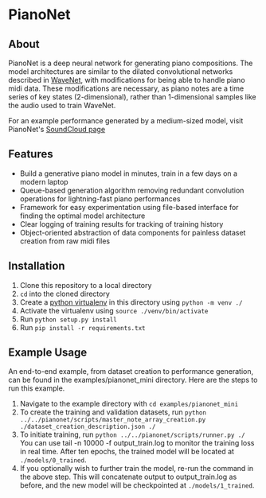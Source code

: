 # PianoNet
## About
PianoNet is a deep neural network for generating piano compositions. The model architectures are similar to the dilated convolutional networks described in [WaveNet](https://arxiv.org/abs/1609.03499), with modifications for being able to handle piano midi data. These modifications are necessary, as piano notes are a time series of key states (2-dimensional), rather than 1-dimensional samples like the audio used to train WaveNet.

For an example performance generated by a medium-sized model, visit PianoNet's [SoundCloud page](https://soundcloud.com/tom-angsten/pianonet-generative-neural-net-performance-in-style-of-bach-1)

## Features
* Build a generative piano model in minutes, train in a few days on a modern laptop
* Queue-based generation algorithm removing redundant convolution operations for lightning-fast piano performances
* Framework for easy experimentation using file-based interface for finding the optimal model architecture
* Clear logging of training results for tracking of training history
* Object-oriented abstraction of data components for painless dataset creation from raw midi files

## Installation
1. Clone this repository to a local directory
2. `cd` into the cloned directory
3. Create a [python virtualenv](https://docs.python.org/3/library/venv.html) in this directory using `python -m venv ./`
4. Activate the virtualenv using `source ./venv/bin/activate`
5. Run `python setup.py install`
6. Run `pip install -r requirements.txt`

## Example Usage

An end-to-end example, from dataset creation to performance generation, can be found in the examples/pianonet_mini directory. Here are the steps to run this example.

1. Navigate to the example directory with `cd examples/pianonet_mini`
2. To create the training and validation datasets, run `python ../../pianonet/scripts/master_note_array_creation.py ./dataset_creation_description.json ./`
3. To initiate training, run `python ../../pianonet/scripts/runner.py ./` You can use tail -n 10000 -f output_train.log to monitor the training loss in real time. After ten epochs, the trained model will be located at `./models/0_trained`.
4. If you optionally wish to further train the model, re-run the command in the above step. This will concatenate output to output_train.log as before, and the new model will be checkpointed at `./models/1_trained`.
